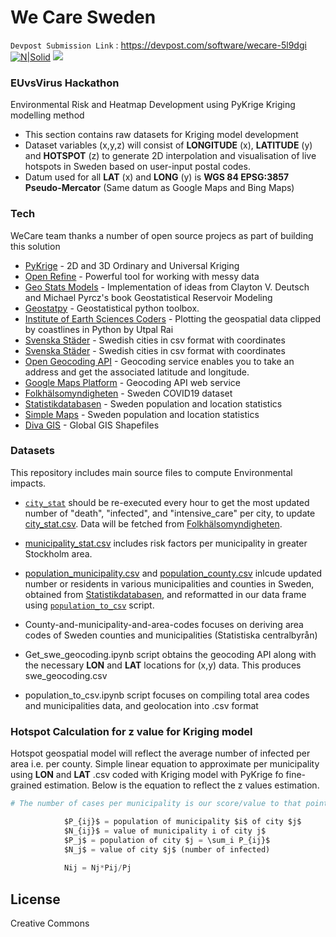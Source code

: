 # We Care Sweden
`Devpost Submission Link` : https://devpost.com/software/wecare-5l9dgi
[![N|Solid](https://cldup.com/dTxpPi9lDf.thumb.png)](https://nodesource.com/products/nsolid)
![](https://github.com/We-Care-sweden/risk-analysis/issues/3#issue-606941275)

### EUvsVirus Hackathon
Environmental Risk and Heatmap Development using PyKrige Kriging modelling method
  - This section contains raw datasets for Kriging model development
  - Dataset variables (x,y,z) will consist of  **LONGITUDE** (x), **LATITUDE**  (y) and **HOTSPOT** (z) to generate  2D interpolation and visualisation of live hotspots in Sweden based on user-input postal codes.
  - Datum used for all **LAT** (x) and **LONG** (y) is **WGS 84 EPSG:3857 Pseudo-Mercator** (Same datum as Google Maps and Bing Maps)

### Tech

WeCare team thanks a number of open source projecs as part of building this solution

* [PyKrige](http:/https://github.com/GeoStat-Framework/PyKrige/blob/master/README.rst/ "PyKrige") - 2D and 3D Ordinary and Universal Kriging
* [Open Refine](http:/https://openrefine.org/ "Open Refine") - Powerful tool for working with messy data
* [Geo Stats Models](http:/https://github.com/cjohnson318/geostatsmodels/ "Geo Stats Models") - Implementation of ideas from Clayton V. Deutsch and Michael Pyrcz's book Geostatistical Reservoir Modeling
* [Geostatpy](http:/https://github.com/exepulveda/geostatpy/ "Geostatpy") -  Geostatistical python toolbox.
* [Institute of Earth Sciences Coders](http:/https://iescoders.com/plotting-the-geospatial-data-clipped-by-coastlines-in-python/ "Institute of Earth Sciences Coders") -  Plotting the geospatial data clipped by coastlines in Python by Utpal Rai
* [Svenska Städer](http:/https://github.com/sphrak/svenska-stader/ "Svenska Städer") -  Swedish cities in csv format with coordinates 
* [Svenska Städer](http:/https://github.com/sphrak/svenska-stader/ "Svenska Städer") -  Swedish cities in csv format with coordinates 
* [Open Geocoding API](http:/https://developer.mapquest.com/documentation/open/geocoding-api/address/get/ "Open Geocoding API") - Geocoding service enables you to take an address and get the associated latitude and longitude.
* [Google Maps Platform](http:/https://developers.google.com/maps/documentation/geocoding/intro/ "Open Geocoding API") -  Geocoding API web service
* [Folkhälsomyndigheten](https://experience.arcgis.com/experience/09f821667ce64bf7be6f9f87457ed9aa) - Sweden COVID19 dataset
* [Statistikdatabasen](http://www.statistikdatabasen.scb.se/pxweb/en/ssd/) - Sweden population and location statistics
* [Simple Maps](http:/https://simplemaps.com/data/se-citiesd/) - Sweden population and location statistics
* [Diva GIS](http:/https://www.diva-gis.org/gdata/) - Global GIS Shapefiles 


### Datasets

This repository includes main source files to compute Environmental impacts. 

- [`city_stat`](./city_stat.ipynb) should be re-executed every hour to get the most updated number of "death", "infected", and "intensive_care" per city, to update [city_stat.csv](./city_stat.csv). Data will be fetched from [Folkhälsomyndigheten](https://experience.arcgis.com/experience/09f821667ce64bf7be6f9f87457ed9aa).

- [municipality_stat.csv](./municipality_stat.csv) includes risk factors per municipality in greater Stockholm area. 

- [population_municipality.csv](population_municipality.csv) and [population_county.csv](population_county.csv) inlcude updated number or residents in various municipalities and counties in Sweden, obtained from [Statistikdatabasen](http://www.statistikdatabasen.scb.se/pxweb/en/ssd/), and reformatted in our data frame using [`population_to_csv`](population_to_csv.ipynb) script.
- County-and-municipality-and-area-codes focuses on deriving area codes of Sweden counties and municipalities (Statistiska centralbyrån)
- Get_swe_geocoding.ipynb script obtains the geocoding API along with the necessary **LON** and **LAT** locations for (x,y) data. This produces swe_geocoding.csv
- population_to_csv.ipynb script focuses on compiling total area codes and municipalities data, and geolocation into .csv format

### Hotspot Calculation for z value for Kriging model
Hotspot geospatial model will reflect the average number of infected per area i.e. per county. Simple linear equation to approximate per municipality using **LON** and **LAT** .csv coded with Kriging model with PyKrige fo fine-grained estimation. Below is the equation to reflect the z values estimation.  
```python
# The number of cases per municipality is our score/value to that point. we have the official values per county. We approximate per municipality using populations, simply

            $P_{ij}$ = population of municipality $i$ of city $j$
            $N_{ij}$ = value of municipality i of city j$
            $P_j$ = population of city $j = \sum_i P_{ij}$
            $N_j$ = value of city $j$ (number of infected)
            
            Nij = Nj*Pij/Pj
```

License
----

Creative Commons
